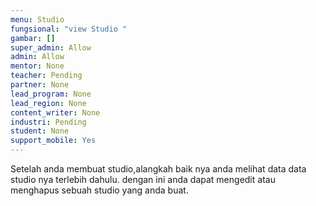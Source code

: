 ```yaml
---
menu: Studio
fungsional: "view Studio "
gambar: []
super_admin: Allow
admin: Allow
mentor: None
teacher: Pending
partner: None
lead_program: None
lead_region: None
content_writer: None
industri: Pending
student: None
support_mobile: Yes
---
```

Setelah anda membuat studio,alangkah baik nya anda melihat data data studio nya terlebih dahulu. dengan ini anda dapat mengedit atau menghapus sebuah studio yang anda buat.